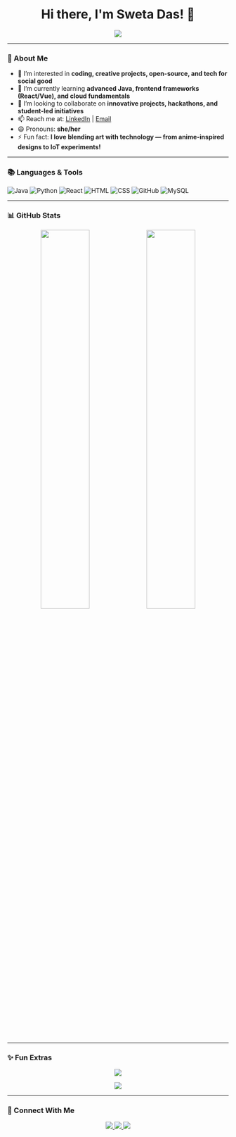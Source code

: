 <h1 align="center">Hi there, I'm Sweta Das! 👋</h1>

<p align="center">
  <img src="https://readme-typing-svg.demolab.com?font=Fira+Code&size=22&pause=1000&color=F75C7E&center=true&vCenter=true&width=435&lines=Sweta+Das-creator;Passionate+Coder+%26+Designer;Loves+Open-Source+%26+Tech;Let's+build+something+awesome!">
</p>

---

### 💫 About Me

- 👀 I’m interested in **coding, creative projects, open-source, and tech for social good**  
- 🌱 I’m currently learning **advanced Java, frontend frameworks (React/Vue), and cloud fundamentals**  
- 💞️ I’m looking to collaborate on **innovative projects, hackathons, and student-led initiatives**  
- 📫 Reach me at: [LinkedIn](https://www.linkedin.com/in/sweta-das-3698462b2/) | [Email](mailto:swetadasvis@gmail.com)  
- 😄 Pronouns: **she/her**  
- ⚡ Fun fact: **I love blending art with technology — from anime-inspired designs to IoT experiments!**

---

###  📚 Languages & Tools

![Java](https://img.shields.io/badge/Java-ED8B00?style=for-the-badge&logo=openjdk&logoColor=white)
![Python](https://img.shields.io/badge/Python-3776AB?style=for-the-badge&logo=python&logoColor=white)
![React](https://img.shields.io/badge/React-20232A?style=for-the-badge&logo=react&logoColor=61DAFB)
![HTML](https://img.shields.io/badge/HTML5-E34F26?style=for-the-badge&logo=html5&logoColor=white)
![CSS](https://img.shields.io/badge/CSS3-1572B6?style=for-the-badge&logo=css3&logoColor=white)
![GitHub](https://img.shields.io/badge/GitHub-100000?style=for-the-badge&logo=github&logoColor=white)
![MySQL](https://img.shields.io/badge/MySQL-00758F?style=for-the-badge&logo=mysql&logoColor=white)

---

### 📊 GitHub Stats

<p align="center">
  <img src="https://github-readme-stats.vercel.app/api?username=SwetaDas-creator&show_icons=true&theme=tokyonight" width="47%">
  <img src="https://github-readme-streak-stats.herokuapp.com/?user=SwetaDas-creator&theme=tokyonight" width="47%">
</p>

---

### ✨ Fun Extras

<p align="center">
  <img src="https://github-profile-trophy.vercel.app/?username=SwetaDas-creator&theme=tokyonight&row=1&no-frame=true">
</p>

<p align="center">
  <img src="https://github-readme-activity-graph.vercel.app/graph?username=SwetaDas-creator&theme=tokyonight">
</p>

---

### 🔗 Connect With Me

<p align="center">
  <a href="https://www.linkedin.com/in/sweta-das-3698462b2/" target="_blank">
    <img src="https://img.shields.io/badge/LinkedIn-0A66C2?style=for-the-badge&logo=linkedin&logoColor=white">
  </a>
  <a href="mailto:swetadasvis@gmail.com" target="_blank">
    <img src="https://img.shields.io/badge/Email-D14836?style=for-the-badge&logo=gmail&logoColor=white">
  </a>
  <a href="https://github.com/SwetaDas-creator" target="_blank">
    <img src="https://img.shields.io/badge/GitHub-100000?style=for-the-badge&logo=github&logoColor=white">
  </a>
</p>

